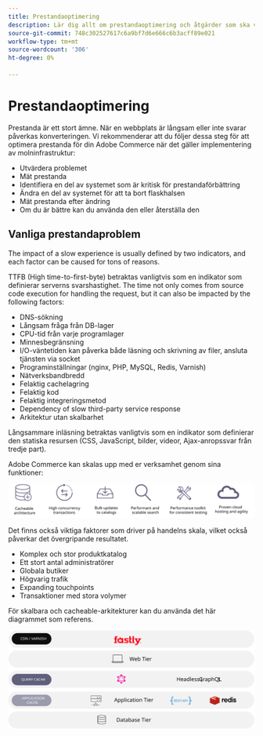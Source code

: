 ```yaml
---
title: Prestandaoptimering
description: Lär dig allt om prestandaoptimering och åtgärder som ska vidtas för att granska resultatet av implementeringen av Adobe Commerce.
source-git-commit: 748c302527617c6a9bf7d6e666c6b3acff89e021
workflow-type: tm+mt
source-wordcount: '306'
ht-degree: 0%

---
```



# Prestandaoptimering

Prestanda är ett stort ämne. När en webbplats är långsam eller inte svarar påverkas konverteringen. Vi rekommenderar att du följer dessa steg för att optimera prestanda för din Adobe Commerce när det gäller implementering av molninfrastruktur:

- Utvärdera problemet
- Mät prestanda
- Identifiera en del av systemet som är kritisk för prestandaförbättring
- Ändra en del av systemet för att ta bort flaskhalsen
- Mät prestanda efter ändring
- Om du är bättre kan du använda den eller återställa den

## Vanliga prestandaproblem

The impact of a slow experience is usually defined by two indicators, and each factor can be caused for tons of reasons.

TTFB (High time-to-first-byte) betraktas vanligtvis som en indikator som definierar serverns svarshastighet. The time not only comes from source code execution for handling the request, but it can also be impacted by the following factors:

- DNS-sökning
- Långsam fråga från DB-lager
- CPU-tid från varje programlager
- Minnesbegränsning
- I/O-väntetiden kan påverka både läsning och skrivning av filer, ansluta tjänsten via socket
- Programinställningar (nginx, PHP, MySQL, Redis, Varnish)
- Nätverksbandbredd
- Felaktig cachelagring
- Felaktig kod
- Felaktig integreringsmetod
- Dependency of slow third-party service response
- Arkitektur utan skalbarhet

Långsammare inläsning betraktas vanligtvis som en indikator som definierar den statiska resursen (CSS, JavaScript, bilder, videor, Ajax-anropssvar från tredje part).

Adobe Commerce kan skalas upp med er verksamhet genom sina funktioner:

![Diagram som visar Adobe handels skalbara kapacitet](../../../assets/playbooks/scalable-capabilities.svg)

Det finns också viktiga faktorer som driver på handelns skala, vilket också påverkar det övergripande resultatet.

- Komplex och stor produktkatalog
- Ett stort antal administratörer
- Globala butiker
- Högvarig trafik
- Expanding touchpoints
- Transaktioner med stora volymer

För skalbara och cacheable-arkitekturer kan du använda det här diagrammet som referens.

![Bild som visar hur du använder API:t för GraphQL i Adobe Commerce i en cachebar arkitektur](../../../assets/playbooks/cacheable-architecture.svg)
